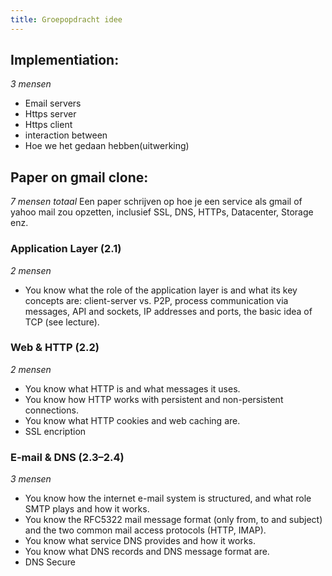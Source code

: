 ```yaml
---
title: Groepopdracht idee
---
```


## Implementiation:
*3 mensen*
- Email servers
- Https server 
- Https client
- interaction between
- Hoe we het gedaan hebben(uitwerking)

## Paper on gmail clone:
*7 mensen totaal*
Een paper schrijven op hoe je een service als gmail of yahoo mail zou opzetten, inclusief SSL, DNS, HTTPs, Datacenter, Storage enz. 

### Application Layer (2.1) 
*2 mensen*
- You know what the role of the application layer is and what its key concepts are: client-server vs. P2P, process communication via messages, API and sockets, IP addresses and ports, the basic idea of TCP (see lecture).

### Web & HTTP (2.2)
*2 mensen*
- You know what HTTP is and what messages it uses.
- You know how HTTP works with persistent and non-persistent connections.
- You know what HTTP cookies and web caching are.
- SSL encription 

### E-mail & DNS (2.3–2.4)
*3 mensen*
- You know how the internet e-mail system is structured, and what role SMTP plays and how it works.
- You know the RFC5322 mail message format (only from, to and subject) and the two common mail access protocols (HTTP, IMAP).
- You know what service DNS provides and how it works.
- You know what DNS records and DNS message format are.
- DNS Secure 
